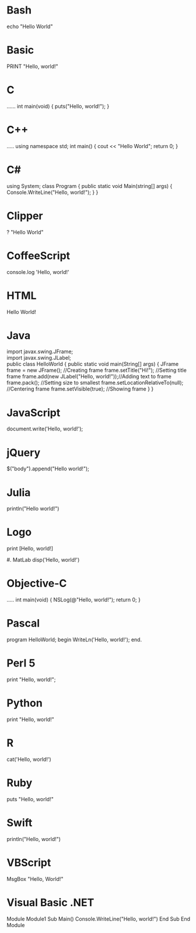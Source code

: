 # Bash
echo "Hello World"

# Basic
PRINT "Hello, world!"
 
# C
......
int main(void)
{
    puts("Hello, world!");
}
 
# C++
.....
using namespace std;
int main()
{
    cout << "Hello World";
    return 0;
}
 
# C#
using System;
class Program
{
    public static void Main(string[] args)
    {
        Console.WriteLine("Hello, world!");
    }
}
 
# Clipper
? "Hello World"
 
# CoffeeScript
console.log 'Hello, world!'
 
 
# HTML

 Hello World!
 
# Java
import javax.swing.JFrame;  
import javax.swing.JLabel;  
public class HelloWorld {
    public static void main(String[] args) {
        JFrame frame = new JFrame();           //Creating frame
        frame.setTitle("Hi!");                 //Setting title frame
        frame.add(new JLabel("Hello, world!"));//Adding text to frame
        frame.pack();                          //Setting size to smallest
        frame.setLocationRelativeTo(null);     //Centering frame
        frame.setVisible(true);                //Showing frame
    }
}
 
# JavaScript
document.write('Hello, world!');
 
# jQuery
$("body").append("Hello world!");
 
# Julia
println("Hello world!")
 
# Logo
print [Hello, world!]
 
#. MatLab
disp('Hello, world!')
 
# Objective-C
.....
int main(void)
{
    NSLog(@"Hello, world!");
    return 0;
}
 
# Pascal
program HelloWorld;
begin
  WriteLn('Hello, world!');
end.
 
# Perl 5
print "Hello, world!";

# Python
print "Hello, world!"
 
# R
cat('Hello, world!')
 
# Ruby
puts "Hello, world!"
 
# Swift
println("Hello, world!")
 
# VBScript
MsgBox "Hello, World!"
 
# Visual Basic .NET
Module Module1
    Sub Main()
        Console.WriteLine("Hello, world!")
    End Sub
End Module
